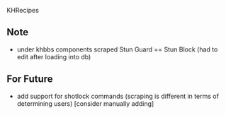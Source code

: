 KHRecipes

## Note
- under khbbs components scraped Stun Guard == Stun Block (had to edit after loading into db)

## For Future
- add support for shotlock commands (scraping is different in terms of determining users) [consider manually adding]